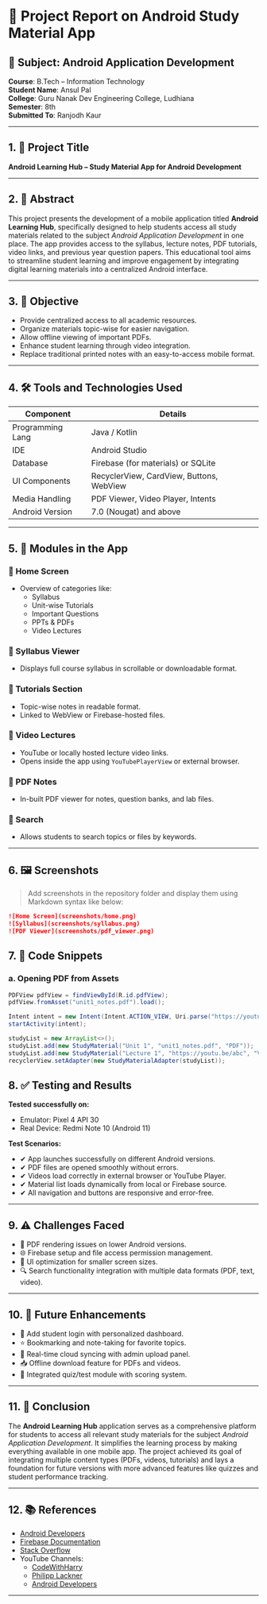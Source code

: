 # 📱 Project Report on Android Study Material App

## 🔖 Subject: Android Application Development  
**Course**: B.Tech – Information Technology  
**Student Name**: Ansul Pal  
**College**: Guru Nanak Dev Engineering College, Ludhiana  
**Semester**: 8th  
**Submitted To**: Ranjodh Kaur

---

## 1. 📌 Project Title  
**Android Learning Hub – Study Material App for Android Development**

---

## 2. 📝 Abstract  
This project presents the development of a mobile application titled **Android Learning Hub**, specifically designed to help students access all study materials related to the subject _Android Application Development_ in one place. The app provides access to the syllabus, lecture notes, PDF tutorials, video links, and previous year question papers. This educational tool aims to streamline student learning and improve engagement by integrating digital learning materials into a centralized Android interface.

---

## 3. 🎯 Objective
- Provide centralized access to all academic resources.
- Organize materials topic-wise for easier navigation.
- Allow offline viewing of important PDFs.
- Enhance student learning through video integration.
- Replace traditional printed notes with an easy-to-access mobile format.

---

## 4. 🛠 Tools and Technologies Used

| Component         | Details                                |
|------------------|----------------------------------------|
| Programming Lang | Java / Kotlin                          |
| IDE              | Android Studio                         |
| Database         | Firebase (for materials) or SQLite     |
| UI Components    | RecyclerView, CardView, Buttons, WebView |
| Media Handling   | PDF Viewer, Video Player, Intents      |
| Android Version  | 7.0 (Nougat) and above                 |

---

## 5. 📂 Modules in the App

### 🔹 Home Screen
- Overview of categories like:
  - Syllabus
  - Unit-wise Tutorials
  - Important Questions
  - PPTs & PDFs
  - Video Lectures

### 🔹 Syllabus Viewer
- Displays full course syllabus in scrollable or downloadable format.

### 🔹 Tutorials Section
- Topic-wise notes in readable format.
- Linked to WebView or Firebase-hosted files.

### 🔹 Video Lectures
- YouTube or locally hosted lecture video links.
- Opens inside the app using `YouTubePlayerView` or external browser.

### 🔹 PDF Notes
- In-built PDF viewer for notes, question banks, and lab files.

### 🔹 Search
- Allows students to search topics or files by keywords.

---

## 6. 🖼 Screenshots  
> Add screenshots in the repository folder and display them using Markdown syntax like below:
```markdown
![Home Screen](screenshots/home.png)
![Syllabus](screenshots/syllabus.png)
![PDF Viewer](screenshots/pdf_viewer.png)
```
## 7. 🔢 Code Snippets

### a. Opening PDF from Assets
```java
PDFView pdfView = findViewById(R.id.pdfView);
pdfView.fromAsset("unit1_notes.pdf").load();

Intent intent = new Intent(Intent.ACTION_VIEW, Uri.parse("https://youtu.be/your_video_id"));
startActivity(intent);

studyList = new ArrayList<>();
studyList.add(new StudyMaterial("Unit 1", "unit1_notes.pdf", "PDF"));
studyList.add(new StudyMaterial("Lecture 1", "https://youtu.be/abc", "Video"));
recyclerView.setAdapter(new StudyMaterialAdapter(studyList));
```
## 8. ✅ Testing and Results

**Tested successfully on:**
- Emulator: Pixel 4 API 30  
- Real Device: Redmi Note 10 (Android 11)

**Test Scenarios:**
- ✔ App launches successfully on different Android versions.
- ✔ PDF files are opened smoothly without errors.
- ✔ Videos load correctly in external browser or YouTube Player.
- ✔ Material list loads dynamically from local or Firebase source.
- ✔ All navigation and buttons are responsive and error-free.

---

## 9. ⚠️ Challenges Faced

- 🔄 PDF rendering issues on lower Android versions.
- 🌐 Firebase setup and file access permission management.
- 📱 UI optimization for smaller screen sizes.
- 🔍 Search functionality integration with multiple data formats (PDF, text, video).

---

## 10. 🚀 Future Enhancements

- 👤 Add student login with personalized dashboard.
- ⭐ Bookmarking and note-taking for favorite topics.
- 🔁 Real-time cloud syncing with admin upload panel.
- 📥 Offline download feature for PDFs and videos.
- 📝 Integrated quiz/test module with scoring system.

---

## 11. 🏁 Conclusion

The **Android Learning Hub** application serves as a comprehensive platform for students to access all relevant study materials for the subject *Android Application Development*. It simplifies the learning process by making everything available in one mobile app. The project achieved its goal of integrating multiple content types (PDFs, videos, tutorials) and lays a foundation for future versions with more advanced features like quizzes and student performance tracking.

---

## 12. 📚 References

- [Android Developers](https://developer.android.com/)
- [Firebase Documentation](https://firebase.google.com/docs)
- [Stack Overflow](https://stackoverflow.com/)
- YouTube Channels:
  - [CodeWithHarry](https://www.youtube.com/c/CodeWithHarry)
  - [Philipp Lackner](https://www.youtube.com/c/PhilippLackner)
  - [Android Developers](https://www.youtube.com/c/AndroidDevelopers)

---



